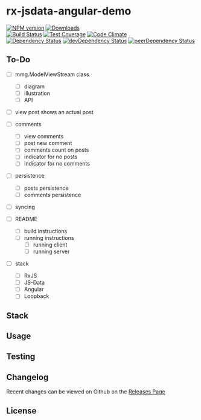 # rx-jsdata-angular-demo 
[![NPM version](https://badge.fury.io/js/rx-jsdata-angular-demo.svg)](http://badge.fury.io/js/rx-jsdata-angular-demo) [![Downloads](http://img.shields.io/npm/dm/rx-jsdata-angular-demo.svg)](http://badge.fury.io/js/rx-jsdata-angular-demo)   
[![Build Status](https://travis-ci.org//rx-jsdata-angular-demo.svg?branch=master)](https://travis-ci.org//rx-jsdata-angular-demo) [![Test Coverage](https://codeclimate.com/github//rx-jsdata-angular-demo/badges/coverage.svg)](https://codeclimate.com/github//rx-jsdata-angular-demo) [![Code Climate](https://codeclimate.com/github//rx-jsdata-angular-demo/badges/gpa.svg)](https://codeclimate.com/github//rx-jsdata-angular-demo)   
[![Dependency Status](https://david-dm.org//rx-jsdata-angular-demo.svg)](https://david-dm.org//rx-jsdata-angular-demo) [![devDependency Status](https://david-dm.org//rx-jsdata-angular-demo/dev-status.svg)](https://david-dm.org//rx-jsdata-angular-demo#info=devDependencies) [![peerDependency Status](https://david-dm.org//rx-jsdata-angular-demo/peer-status.svg)](https://david-dm.org//rx-jsdata-angular-demo#info=peerDependencies)    

## To-Do
- [ ] mmg.ModelViewStream class
    - [ ] diagram 
    - [ ] illustration
    - [ ] API
- [ ] view post shows an actual post 
- [ ] comments
    - [ ] view comments 
    - [ ] post new comment 
    - [ ] comments count on posts 
    - [ ] indicator for no posts 
    - [ ] indicator for no comments 
- [ ] persistence
    - [ ] posts persistence
    - [ ] comments persistence 
- [ ] syncing

- [ ] README 
    - [ ] build instructions 
    - [ ] running instructions 
        + [ ] running client 
        + [ ] running server
- [ ] stack 
    + [ ] RxJS 
    + [ ] JS-Data
    + [ ] Angular
    + [ ] Loopback 

## Stack 

## Usage


## Testing


## Changelog

Recent changes can be viewed on Github on the [Releases Page](https://github.com//rx-jsdata-angular-demo/releases)

## License


